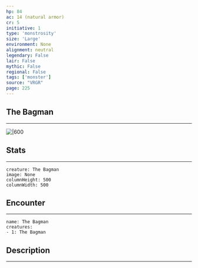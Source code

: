 ```yaml
---
hp: 84
ac: 14 (natural armor)
cr: 5
initiative: 1
type: 'monstrosity'    
size: 'Large'
environment: None
alignment: neutral
legendary: False
lair: False
mythic: False
regional: False
tags: ['monster']
source: "VRGR"
page: 225
---
```


## The Bagman
---

![|600](D:/Program%20Files/5e.tools/img/bestiary/VRGR/The%20Bagman.png)

## Stats
---

```statblock
creature: The Bagman
image: None
columnHeight: 500
columnWidth: 500
```

## Encounter
---

```encounter-table
name: The Bagman
creatures:
- 1: The Bagman
```

## Description
---




